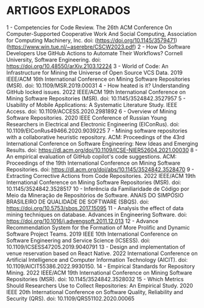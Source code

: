 # ARTIGOS EXPLORADOS

1 - Competencies for Code Review. The 26th ACM Conference On Computer-Supported Cooperative Work And Social Computing, Association for Computing Machinery, Inc. doi: (https://doi.org/10.1145/3579471) (https://www.win.tue.nl/~aserebre/CSCW2023.pdf)
2 - How Do Software Developers Use GitHub Actions to Automate Their Workflows? Cornell University, Software Engineering. doi: https://doi.org/10.48550/arXiv.2103.12224
3 - World of Code: An Infrastructure for Mining the Universe of Open Source VCS Data. 2019 IEEE/ACM 16th International Conference on Mining Software Repositories (MSR). doi: 10.1109/MSR.2019.00031
4 - How heated is it? Understanding GitHub locked issues. 2022 IEEE/ACM 19th International Conference on Mining Software Repositories (MSR). doi: 10.1145/3524842.3527957
5 - Usability of Mobile Applications: A Systematic Literature Study. IEEE Access. doi: 10.1109/ACCESS.2020.2981892
6 - Overview of Mining Software Repositories. 2020 IEEE Conference of Russian Young Researchers in Electrical and Electronic Engineering (EIConRus). doi: 10.1109/EIConRus49466.2020.9039225
7 - Mining software repositories with a collaborative heuristic repository. ACM: Proceedings of the 43rd International Conference on Software Engineering: New Ideas and Emerging Results. doi: https://dl.acm.org/doi/10.1109/ICSE-NIER52604.2021.00030
8 - An empirical evaluation of GitHub copilot's code suggestions. ACM: Proceedings of the 19th International Conference on Mining Software Repositories. doi: https://dl.acm.org/doi/abs/10.1145/3524842.3528470
9 - Extracting Corrective Actions from Code Repositories. 2022 IEEE/ACM 19th International Conference on Mining Software Repositories (MSR). doi: 10.1145/3524842.3528517 
10 - Inferência da Familiaridade de Código por Meio da Mineração de Repositórios de Software. ANAIS DO SIMPÓSIO BRASILEIRO DE QUALIDADE DE SOFTWARE (SBQS). doi: https://doi.org/10.5753/sbqs.2017.15095
11 - Analysis the effect of data mining techniques on database. Advances in Engineering Software. doi: https://doi.org/10.1016/j.advengsoft.2011.12.013 
12 - Advance Recommendation System for the Formation of More Prolific and Dynamic Software Project Teams. 2019 IEEE 10th International Conference on Software Engineering and Service Science (ICSESS). doi: 10.1109/ICSESS47205.2019.9040791
13 - Design and implementation of venue reservation based on React Native. 2022 International Conference on Artificial Intelligence and Computer Information Technology (AICIT). doi: 10.1109/AICIT55386.2022.9930150.
14 - Empirical Standards for Repository Mining. 2022 IEEE/ACM 19th International Conference on Mining Software Repositories (MSR). doi: 10.1145/3524842.3528032 
15 - Which Metrics Should Researchers Use to Collect Repositories: An Empirical Study. 2020 IEEE 20th International Conference on Software Quality, Reliability and Security (QRS). doi: 10.1109/QRS51102.2020.00065 

